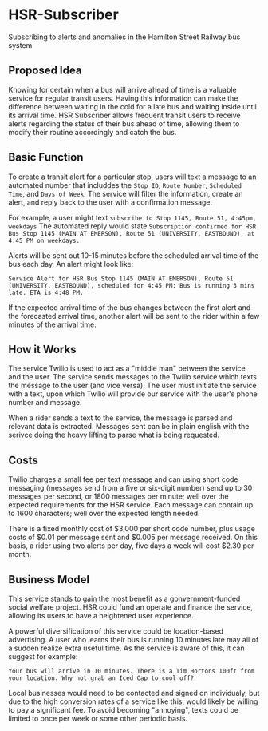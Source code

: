 # HSR-Subscriber


Subscribing to alerts and anomalies in the Hamilton Street Railway bus system

## Proposed Idea

Knowing for certain when a bus will arrive ahead of time is a valuable service for regular transit users. Having this information can make the difference between waiting in the cold for a late bus and waiting inside until its arrival time. HSR Subscriber allows frequent transit users to receive alerts regarding the status of their bus ahead of time, allowing them to modify their routine accordingly and catch the bus.

## Basic Function

To create a transit alert for a particular stop, users will text a message to an automated number that includdes the `Stop ID`, `Route Number`, `Scheduled Time`, and `Days of Week`. The service will filter the information, create an alert, and reply back to the user with a confirmation message.

For example, a user might text `subscribe to Stop 1145, Route 51, 4:45pm, weekdays`
The automated reply would state `Subscription confirmed for HSR Bus Stop 1145 (MAIN AT EMERSON), Route 51 (UNIVERSITY, EASTBOUND), at 4:45 PM on weekdays.`

Alerts will be sent out 10-15 minutes before the scheduled arrival time of the bus each day. An alert might look like:

`Service Alert for HSR Bus Stop 1145 (MAIN AT EMERSON), Route 51 (UNIVERSITY, EASTBOUND), scheduled for 4:45 PM: Bus is running 3 mins late. ETA is 4:48 PM.`

If the expected arrival time of the bus changes between the first alert and the forecasted arrival time, another alert will be sent to the rider within a few minutes of the arrival time.

## How it Works

The service Twilio is used to act as a "middle man" between the service and the user. The service sends messages to the Twilio service which texts the message to the user (and vice versa). The user must initiate the service with a text, upon which Twilio will provide our service with the user's phone number and message.

When a rider sends a text to the service, the message is parsed and relevant data is extracted. Messages sent can be in plain english with the serivce doing the heavy lifting to parse what is being requested.

## Costs

Twilio charges a small fee per text message and can using short code messaging (messages send from a five or six-digit number) send up to 30 messages per second, or 1800 messages per minute; well over the expected requirements for the HSR service. Each message can contain up to 1600 characters; well over the expected length needed.

There is a fixed monthly cost of $3,000 per short code number, plus usage costs of $0.01 per message sent and $0.005 per message received. On this basis, a rider using two alerts per day, five days a week will cost $2.30 per month.

## Business Model

This service stands to gain the most benefit as a gonvernment-funded social welfare project. HSR could fund an operate and finance the service, allowing its users to have a heightened user experience. 

A powerful diversification of this service could be location-based advertising. A user who learns their bus is running 10 minutes late may all of a sudden realize extra useful time. As the service is aware of this, it can suggest for example:

`Your bus will arrive in 10 minutes. There is a Tim Hortons 100ft from your location. Why not grab an Iced Cap to cool off?`

Local businesses would need to be contacted and signed on individualy, but due to the high conversion rates of a service like this, would likely be willing to pay a significant fee. To avoid becoming "annoying", texts could be limited to once per week or some other periodic basis.
